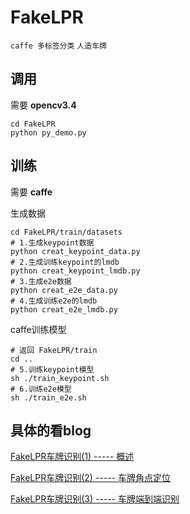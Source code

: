 # FakeLPR

`caffe 多标签分类`
`人造车牌`

## 调用
需要 **opencv3.4**
```
cd FakeLPR
python py_demo.py
```

## 训练
需要 **caffe**

生成数据
```
cd FakeLPR/train/datasets
# 1.生成keypoint数据
python creat_keypoint_data.py
# 2.生成训练keypoint的lmdb
python creat_keypoint_lmdb.py
# 3.生成e2e数据
python creat_e2e_data.py
# 4.生成训练e2e的lmdb
python creat_e2e_lmdb.py
```
caffe训练模型
```
# 返回 FakeLPR/train
cd ..
# 5.训练keypoint模型
sh ./train_keypoint.sh
# 6.训练e2e模型
sh ./train_e2e.sh
```

## 具体的看blog

[FakeLPR车牌识别(1) ----- 概述](https://blog.csdn.net/luoyanjunhehehe/article/details/82256483)

[FakeLPR车牌识别(2) ----- 车牌角点定位](https://blog.csdn.net/luoyanjunhehehe/article/details/82347489)

[FakeLPR车牌识别(3) ----- 车牌端到端识别](https://blog.csdn.net/luoyanjunhehehe/article/details/82349990)
